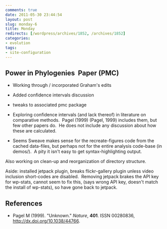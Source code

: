 ```yaml
---
comments: true
date: 2011-05-30 23:44:54
layout: post
slug: monday-6
title: Monday
redirects: [/wordpress/archives/1852, /archives/1852]
categories:
- evolution
tags:
- site-configuration
---
```


## Power in Phylogenies  Paper (PMC)





	
  * Working through / incorporated Graham's edits

	
  * Added confidence intervals discussion

	
  * tweaks to associated pmc package

	
  * Exploring confidence intervals (and lack thereof) in literature on comparative methods.  Pagel (1999) (Pagel, 1999) includes them, but few other papers do.  He does not include any discussion about how these are calculated.

	
  * Seems Sweave makes sense for the recreate-figures code from the cached data-files, but perhaps not for the entire analysis code-base (in demos/).  A pity it isn't easy to get syntax-highlighting output.


Also working on clean-up and reorganization of directory structure.

Aside: installed jetpack plugin, breaks flickr-gallery plugin unless video inclusion short-codes are disabled.  Removing jetpack brakes the API key for wp-stats, cannot seem to fix this, (says wrong API key, doesn't match the install of wp-stats), so have gone back to jetpack.

## References


- Pagel M (1999).
"Unknown."
*Nature*, **401**.
ISSN 00280836, <a href="http://dx.doi.org/10.1038/44766">http://dx.doi.org/10.1038/44766</a>.
